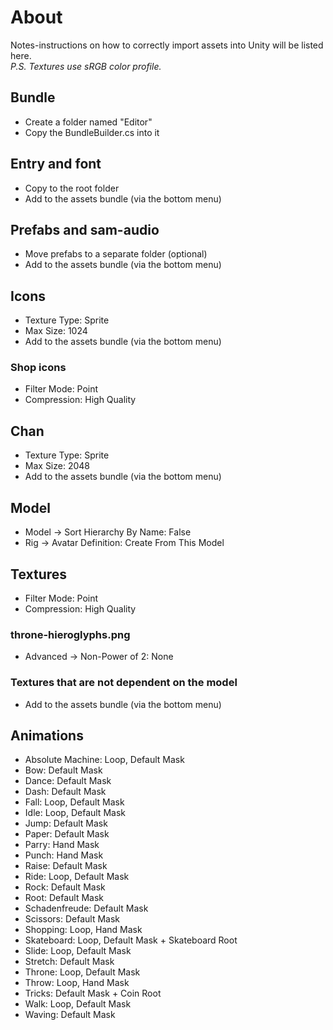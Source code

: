 # About
Notes-instructions on how to correctly import assets into Unity will be listed here.   
*P.S. Textures use sRGB color profile.*

## Bundle

* Create a folder named "Editor"
* Copy the BundleBuilder.cs into it

## Entry and font

* Copy to the root folder
* Add to the assets bundle (via the bottom menu)

## Prefabs and sam-audio

* Move prefabs to a separate folder (optional)
* Add to the assets bundle (via the bottom menu)

## Icons

* Texture Type: Sprite
* Max Size: 1024
* Add to the assets bundle (via the bottom menu)

### Shop icons
* Filter Mode: Point
* Compression: High Quality

## Chan

* Texture Type: Sprite
* Max Size: 2048
* Add to the assets bundle (via the bottom menu)

## Model

* Model -> Sort Hierarchy By Name: False
* Rig -> Avatar Definition: Create From This Model

## Textures

* Filter Mode: Point
* Compression: High Quality

### throne-hieroglyphs.png
* Advanced -> Non-Power of 2: None

### Textures that are not dependent on the model
* Add to the assets bundle (via the bottom menu)

## Animations

* Absolute Machine: Loop, Default Mask
* Bow: Default Mask
* Dance: Default Mask
* Dash: Default Mask
* Fall: Loop, Default Mask
* Idle: Loop, Default Mask
* Jump: Default Mask
* Paper: Default Mask
* Parry: Hand Mask
* Punch: Hand Mask
* Raise: Default Mask
* Ride: Loop, Default Mask
* Rock: Default Mask
* Root: Default Mask
* Schadenfreude: Default Mask
* Scissors: Default Mask
* Shopping: Loop, Hand Mask
* Skateboard: Loop, Default Mask + Skateboard Root
* Slide: Loop, Default Mask
* Stretch: Default Mask
* Throne: Loop, Default Mask
* Throw: Loop, Hand Mask
* Tricks: Default Mask + Coin Root
* Walk: Loop, Default Mask
* Waving: Default Mask